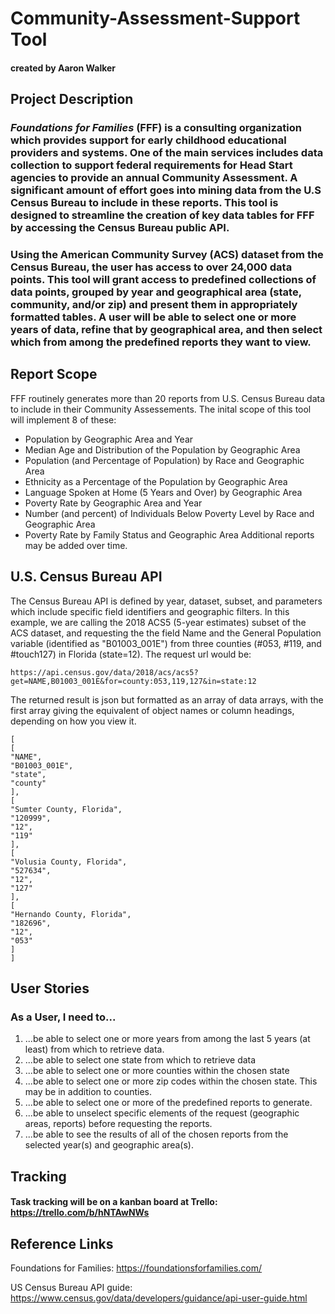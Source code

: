 # Community-Assessment-Support Tool
#### created by Aaron Walker

## Project Description
 ### *Foundations for Families* (FFF) is a consulting organization which provides support for early childhood educational providers and systems.  One of the main services includes data collection to support federal requirements for Head Start agencies to provide an annual Community Assessment.  A significant amount of effort goes into mining data from the U.S Census Bureau to include in these reports. This tool is designed to streamline the creation of key data tables for FFF by accessing the Census Bureau public API.

### Using the American Community Survey (ACS) dataset from the Census Bureau, the user has access to over 24,000 data points.  This tool will grant access to predefined collections of data points, grouped by year and geographical area (state, community, and/or zip) and present them in appropriately formatted tables.  A user will be able to select one or more years of data, refine that by geographical area, and then select which from among the predefined reports they want to view. 

## Report Scope
FFF routinely generates more than 20 reports from U.S. Census Bureau data to include in their Community Assessements.  The inital scope of this tool will implement 8 of these:
* Population by Geographic Area and Year
* Median Age and Distribution of the Population by Geographic Area
* Population (and Percentage of Population) by Race and Geographic Area
* Ethnicity as a Percentage of the Population by Geographic Area
* Language Spoken at Home (5 Years and Over) by Geographic Area
* Poverty Rate by Geographic Area and Year
* Number (and percent) of Individuals Below Poverty Level by Race and Geographic Area
* Poverty Rate by Family Status and Geographic Area 
Additional reports may be added over time.

## U.S. Census Bureau API
The Census Bureau API is defined by year, dataset, subset, and parameters which include specific field identifiers and geographic filters.
In this example, we are calling the 2018 ACS5 (5-year estimates) subset of the ACS dataset, and requesting the the field Name and the General Population variable (identified as "B01003_001E") from three counties (#053, #119, and #touch127) in Florida (state=12).  The request url would be:

```
https://api.census.gov/data/2018/acs/acs5?get=NAME,B01003_001E&for=county:053,119,127&in=state:12
```
The returned result is json but formatted as an array of data arrays, with the first array giving the equivalent of object names or column headings, depending on how you view it.
```
[
[
"NAME",
"B01003_001E",
"state",
"county"
],
[
"Sumter County, Florida",
"120999",
"12",
"119"
],
[
"Volusia County, Florida",
"527634",
"12",
"127"
],
[
"Hernando County, Florida",
"182696",
"12",
"053"
]
]
```

## User Stories
### As a User, I need to...
1. ...be able to select one or more years from among the last 5 years (at least) from which to retrieve data. 
2. ...be able to select one state from which to retrieve data
3. ...be able to select one or more counties within the chosen state
4. ...be able to select one or more zip codes within the chosen state.  This may be in addition to counties.
5. ...be able to select one or more of the predefined reports to generate.
6. ...be able to unselect specific elements of the request (geographic areas, reports) before requesting the reports.
7. ...be able to see the results of all of the chosen reports from the selected year(s) and geographic area(s).

## Tracking
#### Task tracking will be on a kanban board at Trello: https://trello.com/b/hNTAwNWs

## Reference Links
Foundations for Families:  https://foundationsforfamilies.com/

US Census Bureau API guide: https://www.census.gov/data/developers/guidance/api-user-guide.html

